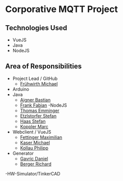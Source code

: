 # Corporative MQTT Project

## Technologies Used
- VueJS
- Java
- NodeJS

## Area of Responsibilities
- Project Lead / GitHub
  - [Frühwirth Michael](https://github.com/Fruehwirth)
- Arduino
- Java 
    - [Aigner Bastian](https://github.com/aignerbas)
    - [Frank Fabian](https://github.com/fabianfrank1)
-NodeJS
    - [Thomas Emminger](https://github.com/emt1803)
    - [Etzlstorfer Stefan](https://github.com/StefanEtz)
    - [Haas Stefan](https://github.com/HaasStefan)
    - [Koppler Marc](https://github.com/MarcKoppler)
- Webclient / VueJS
    - [Fettinger Maximilian](https://github.com/fettinger-m)
    - [Kaser Michael](https://github.com/michaelkaser)
    - [Kollau Philipp](https://github.com/philjey)
- Generator
    - [Gavric Daniel](https://github.com/DanielGavric)
    - [Berger Richard](https://github.com/RichardBerger)

-HW-Simulator/TinkerCAD
